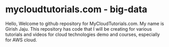 # mycloudtutorials.com - big-data

Hello, Welcome to github repository for MyCloudTutorials.com. My name is Girish Jaju. This repository has code that I will be creating for various tutorials and videos for cloud technologies demo and courses, especially for AWS cloud.

